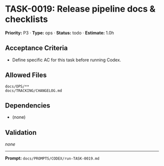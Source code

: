 # TASK-0019: Release pipeline docs & checklists
**Priority:** P3 · **Type:** ops · **Status:** todo · **Estimate:** 1.0h

## Acceptance Criteria
- Define specific AC for this task before running Codex.

## Allowed Files
```
docs/OPS/**
docs/TRACKING/CHANGELOG.md
```

## Dependencies
- (none)

## Validation
_none_

---
**Prompt:** `docs/PROMPTS/CODEX/run-TASK-0019.md`
